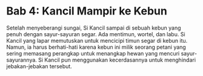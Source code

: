# Bab 4: Kancil Mampir ke Kebun

Setelah menyeberangi sungai, Si Kancil sampai di sebuah kebun yang penuh dengan sayur-sayuran segar. Ada mentimun, wortel, dan labu. Si Kancil yang lapar memutuskan untuk mencicipi timun segar di kebun itu. Namun, ia harus berhati-hati karena kebun ini milik seorang petani yang sering memasang perangkap untuk menangkap hewan yang mencuri sayur-sayurannya. Si Kancil pun menggunakan kecerdasannya untuk menghindari jebakan-jebakan tersebut.
